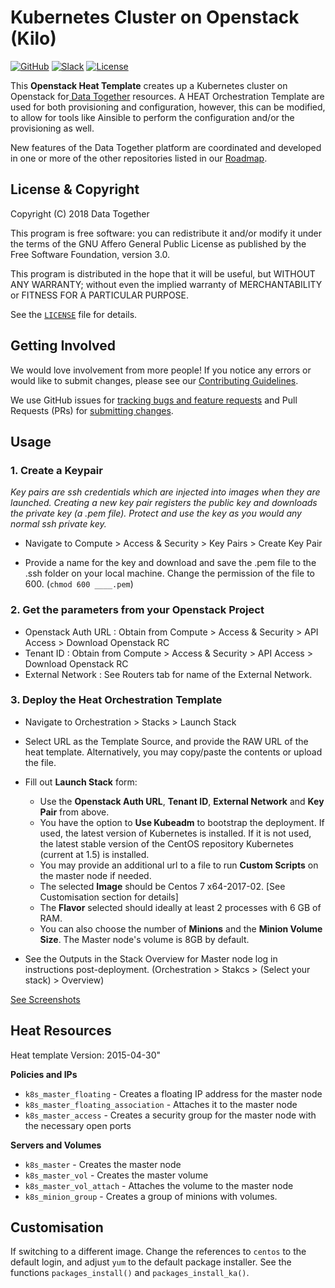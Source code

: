 # Kubernetes Cluster on Openstack (Kilo)
<!-- Repo Badges for: Github Project, Slack, License-->

[![GitHub](https://img.shields.io/badge/project-Data_Together-487b57.svg?style=flat-square)](http://github.com/datatogether)
[![Slack](https://img.shields.io/badge/slack-Archivers-b44e88.svg?style=flat-square)](https://archivers-slack.herokuapp.com/)
[![License](https://img.shields.io/github/license/mashape/apistatus.svg?style=flat-square)](./LiCENSE)

This **Openstack Heat Template** creates up a Kubernetes cluster on Openstack for[ Data Together](https://datatogether.org) resources. A HEAT Orchestration Template are used for both provisioning and configuration, however, this can be modified, to allow for tools like Ainsible to perform the configuration and/or the provisioning as well. 

New features of the Data Together platform are coordinated and developed in one or more of the other repositories listed in our [Roadmap](https://github.com/datatogether/roadmap). 

## License & Copyright

Copyright (C) 2018 Data Together

This program is free software: you can redistribute it and/or modify it under
the terms of the GNU Affero General Public License as published by the Free Software
Foundation, version 3.0.

This program is distributed in the hope that it will be useful, but WITHOUT ANY
WARRANTY; without even the implied warranty of MERCHANTABILITY or FITNESS FOR A
PARTICULAR PURPOSE.

See the [`LICENSE`](./LICENSE) file for details.

## Getting Involved

We would love involvement from more people! If you notice any errors or would like to submit changes, please see our [Contributing Guidelines](./.github/CONTRIBUTING.md).

We use GitHub issues for [tracking bugs and feature requests](https://github.com/datatogether/datatogether_deployment/issues) and Pull Requests (PRs) for [submitting changes](https://github.com/datatogether/datatogether_deployment/pulls).

## Usage
### 1. Create a Keypair
_Key pairs are ssh credentials which are injected into images when they are launched. Creating a new key pair registers the public key and downloads the private key (a .pem file). Protect and use the key as you would any normal ssh private key._

* Navigate to  Compute > Access & Security > Key Pairs > Create Key Pair

* Provide a name for the key and download and save the .pem file to the .ssh folder on your local machine. Change the permission of the file to 600. (`chmod 600 ____.pem`)


### 2. Get the parameters from your Openstack Project
* Openstack Auth URL : Obtain from Compute > Access & Security > API Access > Download Openstack RC
* Tenant ID : Obtain from Compute > Access & Security > API Access > Download Openstack RC
* External Network : See Routers tab for name of the External Network.

### 3. Deploy the Heat Orchestration Template
* Navigate to Orchestration > Stacks > Launch Stack

* Select URL as the Template Source, and provide the RAW URL of the heat template. Alternatively, you may copy/paste the contents or upload the file.

* Fill out **Launch Stack** form:
	- Use the **Openstack Auth URL**, **Tenant ID**, **External Network** and **Key Pair** from above.
	- You have the option to **Use Kubeadm** to bootstrap the deployment. If used, the latest version of Kubernetes is installed. If it is not used, the latest stable version of the CentOS repository Kubernetes (current at 1.5) is installed. 
	- You may provide an additional url to a file to run **Custom Scripts** on the master node if needed.
	- The selected **Image** should be Centos 7 x64-2017-02. [See Customisation section for details]
	- The **Flavor** selected should ideally at least 2 processes with 6 GB of RAM.
	- You can also choose the number of **Minions** and the **Minion Volume Size**. The Master node's volume is 8GB by default.
* See the Outputs in the Stack Overview for Master node log in instructions post-deployment. (Orchestration > Stakcs > (Select your stack) > Overview)

[See Screenshots](./screenshots)

## Heat Resources
Heat template Version: 2015-04-30"

**Policies and IPs**
* `k8s_master_floating` - Creates a floating IP address for the master node
* `k8s_master_floating_association` - Attaches it to the master node
* `k8s_master_access` - Creates a security group for the master node with the necessary open ports

**Servers and Volumes**
* `k8s_master` - Creates the master node
* `k8s_master_vol` - Creates the master volume
* `k8s_master_vol_attach` - Attaches the volume to the master node
* `k8s_minion_group` - Creates a group of minions with volumes. 


## Customisation
If switching to a different image. Change the references to `centos` to the default login, and adjust `yum` to the default package installer. See the functions `packages_install()` and `packages_install_ka()`.
